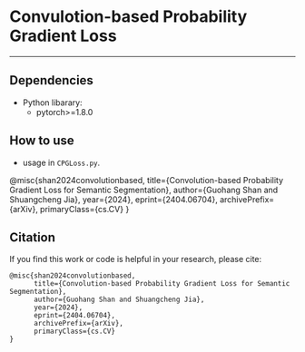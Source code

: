 # Convulotion-based Probability Gradient Loss

-------------

## Dependencies

- Python libarary:
  - pytorch>=1.8.0
  

## How to use

- usage in `CPGLoss.py`.


@misc{shan2024convolutionbased,
      title={Convolution-based Probability Gradient Loss for Semantic Segmentation}, 
      author={Guohang Shan and Shuangcheng Jia},
      year={2024},
      eprint={2404.06704},
      archivePrefix={arXiv},
      primaryClass={cs.CV}
}

## Citation
If you find this work or code is helpful in your research, please cite:
````
@misc{shan2024convolutionbased,
      title={Convolution-based Probability Gradient Loss for Semantic Segmentation}, 
      author={Guohang Shan and Shuangcheng Jia},
      year={2024},
      eprint={2404.06704},
      archivePrefix={arXiv},
      primaryClass={cs.CV}
}
````
